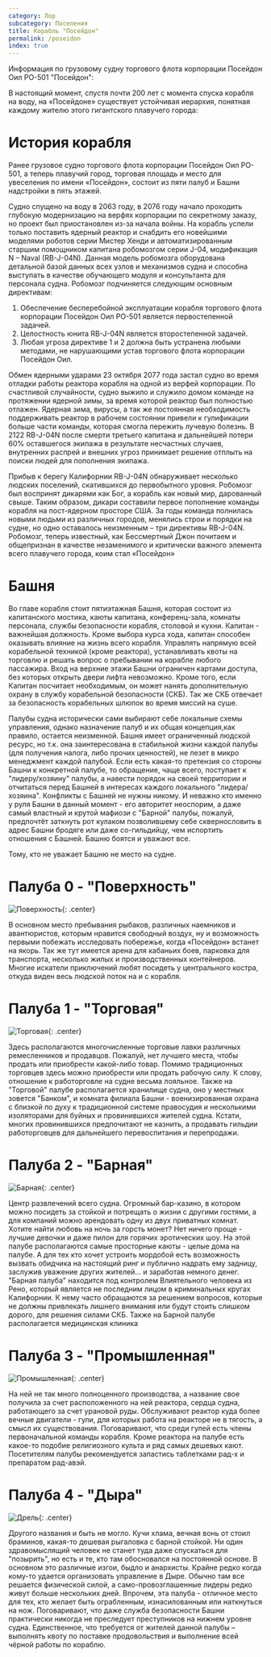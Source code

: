 ```yaml
---
category: Лор
subcategory: Поселения
title: Корабль "Посейдон"
permalink: /poseidon
index: true
---
```


Информация по грузовому судну торгового флота корпорации Посейдон Оил PO-501 "Посейдон":

В настоящий момент, спустя почти 200 лет с момента спуска корабля на воду, на «Посейдоне» существует устойчивая иерархия, понятная 
каждому жителю этого гигантского плавучего города:

# История корабля

Ранее грузовое судно торгового флота корпорации Посейдон Оил PO-501, а теперь плавучий город, торговая площадь и место для увеселения 
по имени «Посейдон», состоит из пяти палуб и Башни надстройки в пять этажей.
 
Судно спущено на воду в 2063 году,  в 2076 году начало проходить  глубокую модернизацию на верфях корпорации по секретному заказу,
но проект был приостановлен из-за начала войны. На корабль успели только поставить ядерный реактор и снабдить его новейшими моделями 
роботов серии Мистер Хенди и автоматизированным старшим помощником капитана робомозгом серии J-04, модификация N – Naval (RB-J-04N). 
Данная модель робомозга оборудована детальной базой данных всех узлов и механизмов судна и способна выступать в качестве обучающего 
модуля и консультанта для персонала судна. Робомозг подчиняется следующим основным директивам:
 
1. Обеспечение бесперебойной эксплуатации корабля торгового флота корпорации Посейдон Оил PO-501  является первостепенной задачей.
2. Целостность юнита RB-J-04N является второстепенной задачей.
3. Любая угроза директиве 1 и 2 должна быть устранена любыми методами, не нарушающими устав торгового флота корпорации Посейдон Оил.
 
Обмен ядерными ударами 23 октября 2077 года застал судно во время отладки работы реактора корабля на одной из верфей корпорации. 
По счастливой случайности, судно выжило и служило домом команде на протяжении ядерной зимы, за время которой реактор был полностью отлажен.
Ядерная зима, вирусы, а так же постоянная необходимость поддерживать реактор в рабочем состоянии привели к гулификации больше части команды,
которая смогла пережить лучевую болезнь. В 2122 RB-J-04N после смерти третьего капитана и дальнейшей потери 60% оставшегося экипажа 
в результате несчастных случаев, внутренних распрей и внешних угроз принимает решение отплыть на поиски людей для пополнения экипажа.

Прибыв к берегу Калифорнии RB-J-04N обнаруживает несколько людских поселений, скатившихся до первобытного уровня. Робомозг был воспринят 
дикарями как Бог, а корабль как новый мир, дарованный свыше. Таким образом, дикари составили первое пополнение команды корабля 
на пост-ядерном просторе США. За годы команда полнилась новыми людьми из различных городов, менялись строи и порядки на судне, 
но одно оставалось неизменным – три директивы RB-J-04N. Робомозг, теперь известный, как Бессмертный Джон почитаем и общепризнан 
в качестве незаменимого и критически важного элемента всего плавучего города, коим стал «Посейдон»

# Башня

Во главе корабля стоит пятиэтажная Башня, которая состоит из капитанского мостика, каюты капитана, конференц-зала, комнаты персонала, 
службы безопасности корабля, столовой и кухни. Капитан - важнейшая должность. Кроме выбора курса хода, капитан способен оказывать влияние 
на жизнь всего корабля. Управлять напрямую всей корабельной техникой (кроме реактора), устанавливать квоты на торговлю и решать вопрос о пребывании на корабле любого пассажира. Вход на верхние этажи Башни ограничен картами доступа, без которых открыть двери лифта невозможно.
Кроме того, если Капитан посчитает необходимым, он может нанять дополнительную охрану в службу корабельной безопасности (СКБ). Так же СКБ 
отвечает за безопасность корабельных шлюпок во время миссий на суше.

Палубы судна исторически сами выбирают себе локальные схемы управления, однако назначение палуб и их общая концепция,как правило, остается неизменной. Башня имеет ограниченный людской ресурс, но т.к. она заинтересована в стабильной жизни каждой палубы (для получения налога, либо прочих ценностей), не лезет в микро менеджмент каждой палубой. Если есть какая-то претензия со стороны Башни к конкретной палубе, то обращение, чаще всего, поступает к "лидеру/хозяину" палубы, а навести порядок на своей территории и отчитаться перед Башней в интересах каждого локального "лидера/хозяина". Конфликты с Башней не нужны никому. И неважно кто именно у руля Башни в данный момент - его авторитет неоспорим, а даже самый властный и крутой мафиози с "Барной" палубы, пожалуй, предпочтёт заткнуть рот кулаком позволившему себе сквернословить в адрес Башни бродяге или даже со-гильдийцу, чем испортить отношения с Башней. Башню боятся и уважают все.

Тому, кто не уважает Башню не место на судне.

# Палуба 0 - "Поверхность" 

![Поверхность](https://snag.gy/GUjRvX.jpg){: .center}

В основном место пребывания рыбаков, различных наемников и авантюристов, которым нравится свободный воздух, ну и возможность первыми побежать исследовать побережье, когда  «Посейдон» встанет на якорь. Так же тут имеется арена  для кабаньих боев, парковка для транспорта, несколько жилых и производственных контейнеров. Многие искатели приключений любят посидеть у центрального костра, откуда виден весь людской поток на и с корабля.

# Палуба 1 - "Торговая"

![Торговая](https://snag.gy/sSeRKF.jpg){: .center}

Здесь располагаются многочисленные торговые лавки различных ремесленников и продавцов. Пожалуй, нет лучшего места, чтобы продать или приобрести какой-либо товар. Помимо традиционных торговцев здесь можно приобрести или продать рабочую силу. К слову, отношение к работорговле на судне весьма лояльное. Также на "Торговой" палубе располагается хранилище судна, оно у местных зовется "Банком", и комната 
филиала Башни - военизированная охрана с близкой по духу к традиционной системе правосудия и несколькими изоляторами для буйных и провинившихся жителей судна. Кстати, многих провинившихся предпочитают не казнить, а продавать гильдии работорговцев для дальнейшего 
перевоспитания и перепродажи.

# Палуба 2 - "Барная" 

![Барная](https://snag.gy/hg69my.jpg){: .center}

Центр развлечений всего судна. Огромный бар-казино, в котором можно посидеть за стойкой и потрещать о жизни с другими гостями, а для компаний можно арендовать одну из двух приватных комнат. Хотите найти любовь на ночь за горсть монет? Нет ничего проще - лучшие девочки и 
даже пилон для горячих эротических шоу. На этой палубе располагаются самые просторные каюты - целые дома на палубе. А для тех кто хочет устроить мордобой есть возможность вызвать обидчика на настоящий ринг и публично надрать ему задницу, заслужив уважение других жителей... 
и заработав немного денег. "Барная палуба" находится под контролем Влиятельного человека из Рено, который является не последним лицом в криминальных кругах Калифорнии. К нему часто обращаются за решением вопросов, которые не должны привлекать лишнего внимания или будут 
стоить слишком дорого, для решения силами СКБ. Также на Барной палубе располагается медицинская клиника

# Палуба 3 - "Промышленная"

![Промышленная](https://snag.gy/FARxwW.jpg){: .center}

На ней не так много полноценного производства, а название свое получила за счет расположенного на ней реактора, сердца судна, работающего 
за счет урановой руды. Обслуживают реактор куда более вечные двигатели - гули, для которых работа на реакторе не в тягость, а смысл их 
существования. Поговаривают, что среди гулей есть члены первоначальной команды корабля. Кроме реактора на палубе есть какое-то подобие 
религиозного культа и ряд самых дешевых кают. Посетителям палубы рекомендуется запастись таблетками рад-х и препаратом рад-авэй.

# Палуба 4 - "Дыра"  

![Дрель](https://snag.gy/SE0yag.jpg){: .center}

Другого названия и быть не могло. Кучи хлама, вечная вонь от стоил браминов, какая-то дешевая рыгаловка с барной стойкой. Ни один здравомыслящий человек не станет туда даже спускаться для "позырить", но есть и те, кто там обосновался на постоянной основе. В основном 
это различные изгои, быдло и анархисты. Крайне редко когда кому-то удается организовать управление в Дыре. Обычно там все решается физической силой, а само-провозглашенные лидеры редко живут больше нескольких дней. Впрочем, эта палуба - отличное место для тех, кто 
желает быть ограбленным, изнасилованным или наткнуться на нож. Поговаривают, что даже служба безопасности Башни практически никогда не преследует преступников на нижнем уровне судна. Единственное, что требуется от жителей данной палубы – выполнять квоту по поставке 
продовольствия и выполнение всей чёрной работы по кораблю.

